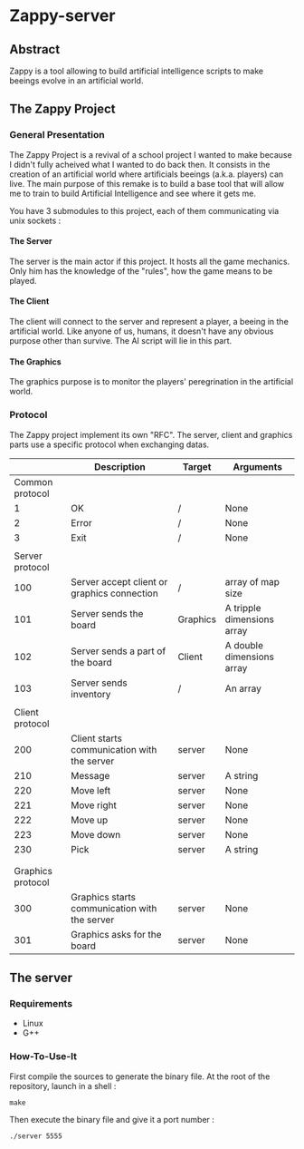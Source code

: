 # Zappy-server

## Abstract

Zappy is a tool allowing to build artificial intelligence scripts to make beeings evolve in an artificial world.

## The Zappy Project

### General Presentation

The Zappy Project is a revival of a school project I wanted to make because I didn't fully acheived what I wanted to do back then.
It consists in the creation of an artificial world where artificials beeings (a.k.a. players) can live.
The main purpose of this remake is to build a base tool that will allow me to train to build Artificial Intelligence and see where it gets me.

You have 3 submodules to this project, each of them communicating via unix sockets :

#### The Server

The server is the main actor if this project. It hosts all the game mechanics. Only him has the knowledge of the "rules", how the game means to be played.

#### The Client

The client will connect to the server and represent a player, a beeing in the artificial world. Like anyone of us, humans, it doesn't have any obvious purpose other than survive.
The AI script will lie in this part.

#### The Graphics

The graphics purpose is to monitor the players' peregrination in the artificial world.

### Protocol

The Zappy project implement its own "RFC". The server, client and graphics parts use a specific protocol when exchanging datas.


| 		            | Description                                   | Target   | Arguments                  |
|-------------------|-----------------------------------------------|----------|----------------------------|
| Common protocol   |                                               |          |                            |
| 1                 | OK                                            | /        | None                       |
| 2                 | Error                                         | /        | None                       |
| 3                 | Exit                                          | /        | None                       |
|                   |                                               |          |                            |
| Server protocol   |                                               |          |                            |
| 100               | Server accept client or graphics connection   | /        | array of map size          |
| 101               | Server sends the board                        | Graphics | A tripple dimensions array |
| 102               | Server sends a part of the board              | Client   | A double dimensions array  |
| 103               | Server sends inventory                        | /        | An array                   |
|                   |                                               |          |                            |
| Client protocol   |                                               |          |                            |
| 200               | Client starts communication with the server   | server   | None                       |
| 210               | Message                                       | server   | A string                   |
| 220               | Move left                                     | server   | None                       |
| 221               | Move right                                    | server   | None                       |
| 222               | Move up                                       | server   | None                       |
| 223               | Move down                                     | server   | None                       |
| 230               | Pick                                          | server   | A string                   |
|                   |                                               |          |                            |
|                   |                                               |          |                            |
| Graphics protocol |                                               |          |                            |
| 300               | Graphics starts communication with the server | server   | None                       |
| 301               | Graphics asks for the board                   | server   | None                       |

## The server

### Requirements

 - Linux
 - G++

### How-To-Use-It

First compile the sources to generate the binary file. At the root of the repository, launch in a shell :
```
make
```

Then execute the binary file and give it a port number :
```
./server 5555
```
